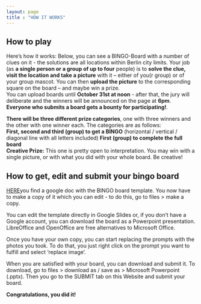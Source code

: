 ```yaml
---
layout: page
title : "HOW IT WORKS"
---
```


## How to play

 
Here’s how it works: Below, you can see a BINGO-Board with a number of clues on it - the solutions are all locations within Berlin city limits. Your job (as **a single person or a group of up to four** people) is to **solve the clue, visit the location and take a picture** with it – either of you(r group) or of your group mascot. You can then **upload the picture** to the corresponding square on the board – and maybe win a prize.   
You can upload boards until **October 31st at noon** - after that, the jury will deliberate and the winners will be announced on the page at **6pm**.    
**Everyone who submits a board gets a bounty for participating!**.  
 
**There will be three different prize categories**, one with three winners and the other with one winner each. The categories are as follows:   
**First, second and third (group) to get a BINGO** (horizontal / vertical / diagonal line with all letters included) 
**First (group) to complete the full board**    
**Creative Prize:** This one is pretty open to interpretation. You may win with a single picture, or with what you did with your whole board. Be creative!    

## How to get, edit and submit your bingo board 

[HERE](https://docs.google.com/presentation/d/1hlcpYT5othJcqNj529VsNBJRRHt87E9D6x7RlvEr-t8/edit?usp=sharing)you find a google doc with the BINGO board template. You now have to make a copy of it which you can edit - to do this, go to files > make a copy.    
 
 
You can edit the template directly in Google Slides or, if you don’t have a Google account, you can download the board as a Powerpoint presentation. LibreOffice and OpenOffice are free alternatives to Microsoft Office.     
 
Once you have your own copy, you can start replacing the prompts with the photos you took. To do that, you just right click on the prompt you want to fulfill and select ‘replace image’.    
 
When you are satisfied with your board, you can download and submit it. To download, go to files > download as / save as > Microsoft Powerpoint (.pptx). Then you go to the SUBMIT tab on this Website and submit your board.    
 
**Congratulations, you did it!**   
